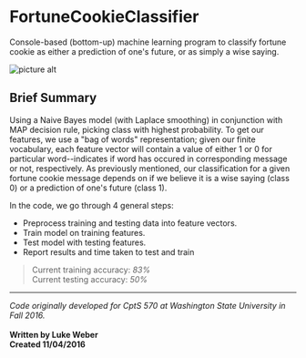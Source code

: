 # FortuneCookieClassifier
Console-based (bottom-up) machine learning program to classify fortune cookie as either a prediction of one's future, or as simply a wise saying.

![picture alt](https://cdn1.tnwcdn.com/wp-content/blogs.dir/1/files/2016/08/fortune-cookie-796x398.jpg "Example of a message which would be classified with label 1")

## Brief Summary
Using a Naive Bayes model (with Laplace smoothing) in conjunction with MAP decision rule, picking class with highest probability. To get our features, we use a "bag of words" representation; given our finite vocabulary, each feature vector will contain a value of either 1 or 0 for particular word--indicates if word has occured in corresponding message or not, respectively. As previously mentioned, our classification for a given fortune cookie message depends on if we believe it is a wise saying (class 0) or a prediction of one's future (class 1).

In the code, we go through 4 general steps:
* Preprocess training and testing data into feature vectors.
* Train model on training features.
* Test model with testing features.
* Report results and time taken to test and train <br />

> Current training accuracy: _83%_ <br />
> Current testing accuracy: _50%_ <br />

- - - -

_Code originally developed for CptS 570 at Washington State University in Fall 2016._ <br /><br />
**Written by Luke Weber** <br />
**Created 11/04/2016**
